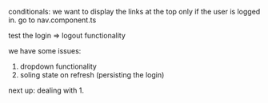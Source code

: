 conditionals: 
we want to display the links at the top only if the user is logged in.
go to nav.component.ts

test the login => logout functionality

we have some issues:
1. dropdown functionality
2. soling state on refresh (persisting the login)

next up: dealing with 1.
